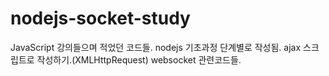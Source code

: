 # nodejs-socket-study
JavaScript 강의들으며 적었던 코드들.
  nodejs 기초과정 단계별로 작성됨.
  ajax 스크립트로 작성하기.(XMLHttpRequest)
  websocket 관련코드들.
